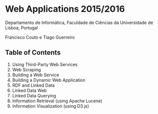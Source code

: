 # Web Applications 2015/2016
Departamento de Informática, Faculdade de Ciências da Universidade de Lisboa, Portugal

Francisco Couto e Tiago Guerreiro

## Table of Contents

1. Using Third-Party Web Services
2. Web Scraping
3. Building a Web Service
4. Building a Dynamic Web Application
5. RDF and Linked Data
6. Linked Data Web
7. Linked Data Querying
8. Information Retrieval (using Apache Lucene)
9. Information Visualization (using D3.js)








